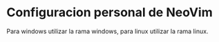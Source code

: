 # Configuracion personal de NeoVim
Para windows utilizar la rama windows, para linux utilizar la rama linux.


